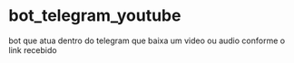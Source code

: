 # bot_telegram_youtube
 bot que atua dentro do telegram que baixa um video ou audio conforme o link recebido
